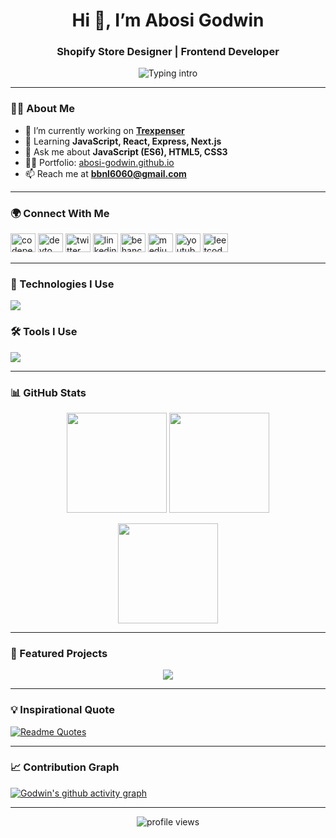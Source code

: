 <!-- Header -->
<h1 align="center">Hi 👋, I’m Abosi Godwin</h1>
<h3 align="center">Shopify Store Designer | Frontend Developer</h3>

<p align="center">
  <img src="https://readme-typing-svg.demolab.com?font=Fira+Code&weight=700&size=22&pause=1000&color=FFAA00&vCenter=true&width=600&lines=Shopify+Store+Design+Expert;Custom+Shopify+Theme+Customization;Ecommerce+Marketing+Specialist;Frontend+Web+Developer" alt="Typing intro"/>
</p>

---

### 👨‍💻 About Me
- 🔭 I’m currently working on [**Trexpenser**](https://solly-store.vercel.app/)  
- 🌱 Learning **JavaScript, React, Express, Next.js**  
- 💬 Ask me about **JavaScript (ES6), HTML5, CSS3**  
- 👨‍💻 Portfolio: [abosi-godwin.github.io](https://abosi-godwin.github.io/)  
- 📫 Reach me at **bbnl6060@gmail.com**

---

### 🌍 Connect With Me
<p align="left">
<a href="https://codepen.io/godwin660" target="_blank"><img src="https://raw.githubusercontent.com/rahuldkjain/github-profile-readme-generator/master/src/images/icons/Social/codepen.svg" alt="codepen" height="30" width="40" /></a>
<a href="https://dev.to/abosigodwin" target="_blank"><img src="https://raw.githubusercontent.com/rahuldkjain/github-profile-readme-generator/master/src/images/icons/Social/devto.svg" alt="devto" height="30" width="40" /></a>
<a href="https://twitter.com/AbosiGodwin" target="_blank"><img src="https://raw.githubusercontent.com/rahuldkjain/github-profile-readme-generator/master/src/images/icons/Social/twitter.svg" alt="twitter" height="30" width="40" /></a>
<a href="https://linkedin.com/in/abosigodwin" target="_blank"><img src="https://raw.githubusercontent.com/rahuldkjain/github-profile-readme-generator/master/src/images/icons/Social/linked-in-alt.svg" alt="linkedin" height="30" width="40" /></a>
<a href="https://www.behance.net/alhajigoddy" target="_blank"><img src="https://raw.githubusercontent.com/rahuldkjain/github-profile-readme-generator/master/src/images/icons/Social/behance.svg" alt="behance" height="30" width="40" /></a>
<a href="https://medium.com/@williams_bob" target="_blank"><img src="https://raw.githubusercontent.com/rahuldkjain/github-profile-readme-generator/master/src/images/icons/Social/medium.svg" alt="medium" height="30" width="40" /></a>
<a href="https://youtube.com/@AbosiGodwin" target="_blank"><img src="https://raw.githubusercontent.com/rahuldkjain/github-profile-readme-generator/master/src/images/icons/Social/youtube.svg" alt="youtube" height="30" width="40" /></a>
<a href="https://www.leetcode.com/abosi-godwin" target="_blank"><img src="https://raw.githubusercontent.com/rahuldkjain/github-profile-readme-generator/master/src/images/icons/Social/leet-code.svg" alt="leetcode" height="30" width="40" /></a>
</p>

---

### 🚀 Technologies I Use
<p align="left">
  <img src="https://skillicons.dev/icons?i=html,css,js,react,nextjs,nodejs,express,ts&theme=dark" />
</p>

### 🛠 Tools I Use
<p align="left">
  <img src="https://skillicons.dev/icons?i=vscode,figma,ps,ai,xd,postman,github,netlify,vercel,wordpress,webflow,firebase&theme=dark&perline=8" />
</p>

---

### 📊 GitHub Stats
<p align="center">
  <img src="https://github-readme-stats.vercel.app/api?username=abosi-godwin&theme=github_dark&show_icons=true&hide_border=true" height="160" />
  <img src="https://github-readme-stats.vercel.app/api/top-langs?username=abosi-godwin&theme=github_dark&layout=compact&hide_border=true" height="160" />
</p>

<p align="center">
  <img src="https://github-readme-streak-stats.herokuapp.com/?user=abosi-godwin&theme=github_dark&hide_border=true" height="160" />
</p>

---

### 📂 Featured Projects
<div align="center">
  <a href="https://github.com/Abosi-Godwin/Trexpenser-pro">
    <img src="https://github-readme-stats.vercel.app/api/pin/?username=Abosi-Godwin&repo=Trexpenser-pro&theme=github_dark&hide_border=true" />
  </a>
</div>

---

### 💡 Inspirational Quote
[![Readme Quotes](https://quotes-github-readme.vercel.app/api?quote=Empower%20your%20Shopify%20store%20with%20captivating%20frontend%20designs%20that%20turn%20visitors%20into%20loyal%20customers.&theme=dark&type=horizontal)](#)

---

### 📈 Contribution Graph
[![Godwin's github activity graph](https://github-readme-activity-graph.vercel.app/graph?username=Abosi-Godwin&theme=react-dark)](https://github.com/Abosi-Godwin/github-readme-activity-graph)

---

<p align="center"> 
  <img src="https://komarev.com/ghpvc/?username=abosi-godwin&label=Profile%20views&color=0e75b6&style=flat" alt="profile views" />
</p>
